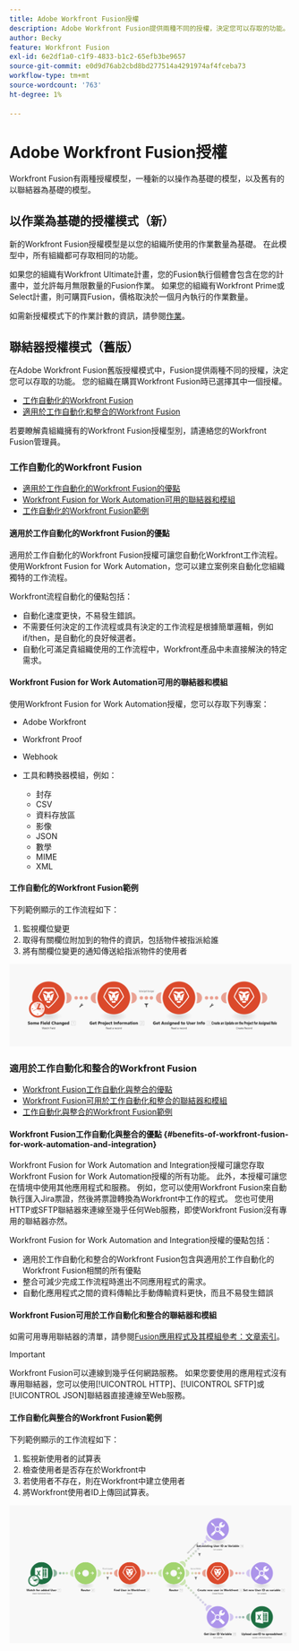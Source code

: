 ```yaml
---
title: Adobe Workfront Fusion授權
description: Adobe Workfront Fusion提供兩種不同的授權，決定您可以存取的功能。 您的組織在購買Workfront Fusion時已選擇其中一個授權。
author: Becky
feature: Workfront Fusion
exl-id: 6e2df1a0-c1f9-4833-b1c2-65efb3be9657
source-git-commit: e0d9d76ab2cbd8bd277514a4291974af4fceba73
workflow-type: tm+mt
source-wordcount: '763'
ht-degree: 1%

---
```


# Adobe Workfront Fusion授權

Workfront Fusion有兩種授權模型，一種新的以操作為基礎的模型，以及舊有的以聯結器為基礎的模型。

## 以作業為基礎的授權模式（新）

新的Workfront Fusion授權模型是以您的組織所使用的作業數量為基礎。 在此模型中，所有組織都可存取相同的功能。

如果您的組織有Workfront Ultimate計畫，您的Fusion執行個體會包含在您的計畫中，並允許每月無限數量的Fusion作業。 如果您的組織有Workfront Prime或Select計畫，則可購買Fusion，價格取決於一個月內執行的作業數量。

如需新授權模式下的作業計數的資訊，請參閱[作業](/help/workfront-fusion/set-up-and-manage-workfront-fusion/licensing-operations-overview/operations-in-workfront-fusion.md)。

## 聯結器授權模式（舊版）

在Adobe Workfront Fusion舊版授權模式中，Fusion提供兩種不同的授權，決定您可以存取的功能。 您的組織在購買Workfront Fusion時已選擇其中一個授權。

* [工作自動化的Workfront Fusion](#workfront-fusion-for-work-automation)
* [適用於工作自動化和整合的Workfront Fusion](#workfront-fusion-for-work-automation-and-integration)

若要瞭解貴組織擁有的Workfront Fusion授權型別，請連絡您的Workfront Fusion管理員。

### 工作自動化的Workfront Fusion

* [適用於工作自動化的Workfront Fusion的優點](#benefits-of-workfront-fusion-for-work-automation)
* [Workfront Fusion for Work Automation可用的聯結器和模組](#connectors-and-modules-available-for-workfront-fusion-for-work-automation)
* [工作自動化的Workfront Fusion範例](#example-of-workfront-fusion-for-work-automation)

#### 適用於工作自動化的Workfront Fusion的優點

適用於工作自動化的Workfront Fusion授權可讓您自動化Workfront工作流程。 使用Workfront Fusion for Work Automation，您可以建立案例來自動化您組織獨特的工作流程。

Workfront流程自動化的優點包括：

* 自動化速度更快，不易發生錯誤。
* 不需要任何決定的工作流程或具有決定的工作流程是根據簡單邏輯，例如if/then，是自動化的良好候選者。
* 自動化可滿足貴組織使用的工作流程中，Workfront產品中未直接解決的特定需求。

#### Workfront Fusion for Work Automation可用的聯結器和模組

使用Workfront Fusion for Work Automation授權，您可以存取下列專案：

* Adobe Workfront
* Workfront Proof
* Webhook
* 工具和轉換器模組，例如：

   * 封存
   * CSV
   * 資料存放區
   * 影像
   * JSON
   * 數學
   * MIME
   * XML

#### 工作自動化的Workfront Fusion範例

下列範例顯示的工作流程如下：

1. 監視欄位變更
1. 取得有關欄位附加到的物件的資訊，包括物件被指派給誰
1. 將有關欄位變更的通知傳送給指派物件的使用者

![自動化範例](assets/fusion-template-example.png)

### 適用於工作自動化和整合的Workfront Fusion

* [Workfront Fusion工作自動化與整合的優點](#benefits-of-workfront-fusion-for-work-automation-and-integration)
* [Workfront Fusion可用於工作自動化和整合的聯結器和模組](#connectors-and-modules-available-for-workfront-fusion-for-work-automation-and-integration)
* [工作自動化與整合的Workfront Fusion範例](#example-of-workfront-fusion-for-work-automation-and-integration)

#### Workfront Fusion工作自動化與整合的優點 {#benefits-of-workfront-fusion-for-work-automation-and-integration}

Workfront Fusion for Work Automation and Integration授權可讓您存取Workfront Fusion for Work Automation授權的所有功能。 此外，本授權可讓您在情境中使用其他應用程式和服務。 例如，您可以使用Workfront Fusion來自動執行匯入Jira票證，然後將票證轉換為Workfront中工作的程式。 您也可使用HTTP或SFTP聯結器來連線至幾乎任何Web服務，即使Workfront Fusion沒有專用的聯結器亦然。

Workfront Fusion for Work Automation and Integration授權的優點包括：

* 適用於工作自動化和整合的Workfront Fusion包含與適用於工作自動化的Workfront Fusion相關的所有優點
* 整合可減少完成工作流程時進出不同應用程式的需求。
* 自動化應用程式之間的資料傳輸比手動傳輸資料更快，而且不易發生錯誤

#### Workfront Fusion可用於工作自動化和整合的聯結器和模組

如需可用專用聯結器的清單，請參閱[Fusion應用程式及其模組參考：文章索引](/help/workfront-fusion/references/apps-and-modules/apps-and-modules-toc.md)。

>[!IMPORTANT]
>
>Workfront Fusion可以連線到幾乎任何網路服務。 如果您要使用的應用程式沒有專用聯結器，您可以使用[!UICONTROL HTTP]、[!UICONTROL SFTP]或[!UICONTROL JSON]聯結器直接連線至Web服務。

#### 工作自動化與整合的Workfront Fusion範例

下列範例顯示的工作流程如下：

1. 監視新使用者的試算表
1. 檢查使用者是否存在於Workfront中
1. 若使用者不存在，則在Workfront中建立使用者
1. 將Workfront使用者ID上傳回試算表。

![自動化案例範例](assets/fusion-integration-example.png)
